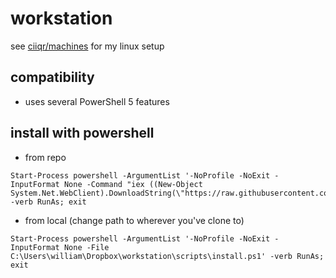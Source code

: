 # workstation

see [ciiqr/machines](https://github.com/ciiqr/machines) for my linux setup

## compatibility
* uses several PowerShell 5 features

## install with powershell

* from repo
```
Start-Process powershell -ArgumentList '-NoProfile -NoExit -InputFormat None -Command "iex ((New-Object System.Net.WebClient).DownloadString(\"https://raw.githubusercontent.com/ciiqr/workstation/master/scripts/install.ps1\"))"' -verb RunAs; exit
```

* from local (change path to wherever you've clone to)
```
Start-Process powershell -ArgumentList '-NoProfile -NoExit -InputFormat None -File C:\Users\william\Dropbox\workstation\scripts\install.ps1' -verb RunAs; exit
```

